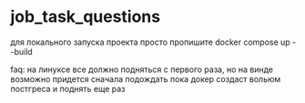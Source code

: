 # job_task_questions
для локального запуска проекта просто пропишите docker compose up --build  

faq: на линуксе все должно подняться с первого раза, но на винде возможно придется сначала подождать пока докер создаст вольюм постгреса и поднять еще раз

